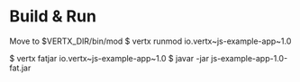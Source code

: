 Build & Run
===============
Move to $VERTX_DIR/bin/mod
$ vertx runmod io.vertx~js-example-app~1.0

$ vertx fatjar io.vertx~js-example-app~1.0
$ javar -jar js-example-app-1.0-fat.jar
